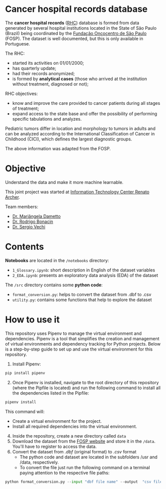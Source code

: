 #  Cancer hospital records database

The **cancer hospital records** ([RHC](http://www.fosp.saude.sp.gov.br/fosp/diretoria-adjunta-de-informacao-e-epidemiologia/rhc-registro-hospitalar-de-cancer/banco-de-dados-do-rhc/)) database is formed from data generated by several hospital institutions located in the State of São Paulo (Brazil) being coordinated by the [Fundação Oncocentro de São Paulo](http://www.fosp.saude.sp.gov.br/) (FOSP). The dataset is well documented, but this is only available in Portuguese.

The RHC:
* started its activities on 01/01/2000;
* has quarterly update;
* had their records anonymized;
* is formed by **analytical cases** (those who arrived at the institution without treatment, diagnosed or not);

RHC objectives: 
* know and improve the care provided to cancer patients during all stages of treatment;
* expand access to the state base and offer the possibility of performing specific tabulations and analyzes.

Pediatric tumors differ in location and morphology to tumors in adults and can be analyzed according to the International Classification of Cancer in Childhood (CICI), which defines the largest diagnostic groups.

The above information was adapted from the FOSP.

# Objective

Understand the data and make it more machine learnable.

This joint project was started at [Information Technology Center Renato Archer](https://www.cti.gov.br/). 

Team members:
* [Dr. Mariângela Dametto](https://www.linkedin.com/in/mariangela-dametto-16368644/)
* [Dr. Rodrigo Bonacin](https://www.linkedin.com/in/rodrigobonacin/)
* [Dr. Sergio Vechi](https://www.linkedin.com/in/sergiovechi/)


# Contents

**Notebooks** are located in the `/notebooks` directory:
* `1_Glossary.ipynb`: short description in English of the dataset variables
* `2_EDA.ipynb`: presents an exploratory data analysis (EDA) of the dataset


The `/src` directory contains some **python code**:
* `format_conversion.py`: helps to convert the dataset from .dbf to .csv
* `utility.py`: contains some functions that help to explore the dataset

# How to use it

This repository uses Pipenv to manage the virtual environment and dependencies. Pipenv is a tool that simplifies the creation and management of virtual environments and dependency tracking for Python projects. Below is a step-by-step guide to set up and use the virtual environment for this repository.
1. Install Pipenv:
```python
pip install pipenv
```
2. Once Pipenv is installed, navigate to the root directory of this repository (where the Pipfile is located) and run the following command to install all the dependencies listed in the Pipfile:
```python
pipenv install
```
This command will:
* Create a virtual environment for the project.
* Install all required dependencies into the virtual environment.

4. Inside the repository, create a new directory called `data`
5. Download the dataset from the [FOSP website](http://www.fosp.saude.sp.gov.br/fosp/diretoria-adjunta-de-informacao-e-epidemiologia/rhc-registro-hospitalar-de-cancer/banco-de-dados-do-rhc/) and store it in the `/data`. You'll have to register to access the data.
6. Convert the dataset from _.dbf_ (original format) to _.csv_ format
   - The python code and dataset are located in the subfolders /usr and /data, respectively.
   - To convert the file just run the following command on a terminal paying attention to the respective file paths:
```python
python format_conversion.py --input "dbf file name" --output  "csv file name"
```